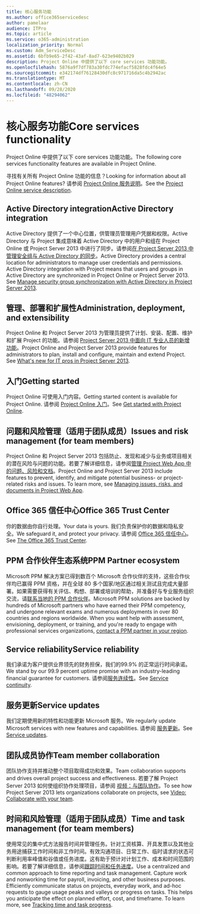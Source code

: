 ```yaml
---
title: 核心服务功能
ms.author: office365servicedesc
author: pamelaar
audience: ITPro
ms.topic: article
ms.service: o365-administration
localization_priority: Normal
ms.custom: Adm_ServiceDesc
ms.assetid: 6bfb9e65-2f42-43af-8ad7-623e9402b029
description: Project Online 中提供了以下 core services 功能功能。
ms.openlocfilehash: 5876a9f7df783a30fdc774efacf5828fdc4f64e5
ms.sourcegitcommit: e342174df76128430dfc8c971716da5c4b2942ac
ms.translationtype: MT
ms.contentlocale: zh-CN
ms.lasthandoff: 09/28/2020
ms.locfileid: "48294062"
---
```

# <a name="core-services-functionality"></a><span data-ttu-id="d7369-103">核心服务功能</span><span class="sxs-lookup"><span data-stu-id="d7369-103">Core services functionality</span></span>

<span data-ttu-id="d7369-104">Project Online 中提供了以下 core services 功能功能。</span><span class="sxs-lookup"><span data-stu-id="d7369-104">The following core services functionality features are available in Project Online.</span></span>
  
<span data-ttu-id="d7369-105">寻找有关所有 Project Online 功能的信息？</span><span class="sxs-lookup"><span data-stu-id="d7369-105">Looking for information about all Project Online features?</span></span> <span data-ttu-id="d7369-106">请参阅 [Project Online 服务说明](project-online-service-description.md)。</span><span class="sxs-lookup"><span data-stu-id="d7369-106">See the [Project Online service description](project-online-service-description.md).</span></span>
  
## <a name="active-directory-integration"></a><span data-ttu-id="d7369-107">Active Directory integration</span><span class="sxs-lookup"><span data-stu-id="d7369-107">Active Directory integration</span></span>

<span data-ttu-id="d7369-p102">Active Directory 提供了一个中心位置，供管理员管理用户凭据和权限。Active Directory 与 Project 集成意味着 Active Directory 中的用户和组在 Project Online 或 Project Server 2013 中进行了同步。请参阅[在 Project Server 2013 中管理安全组与 Active Directory 的同步](https://go.microsoft.com/fwlink/p/?LinkId=402631)。</span><span class="sxs-lookup"><span data-stu-id="d7369-p102">Active Directory provides a central location for administrators to manage user credentials and permissions. Active Directory integration with Project means that users and groups in Active Directory are synchronized in Project Online or Project Server 2013. See [Manage security group synchronization with Active Directory in Project Server 2013](https://go.microsoft.com/fwlink/p/?LinkId=402631).</span></span>
  
## <a name="administration-deployment-and-extensibility"></a><span data-ttu-id="d7369-111">管理、部署和扩展性</span><span class="sxs-lookup"><span data-stu-id="d7369-111">Administration, deployment, and extensibility</span></span>

<span data-ttu-id="d7369-p103">Project Online 和 Project Server 2013 为管理员提供了计划、安装、配置、维护和扩展 Project 的功能。请参阅 [Project Server 2013 中面向 IT 专业人员的新增功能](https://go.microsoft.com/fwlink/p/?LinkId=272017)。</span><span class="sxs-lookup"><span data-stu-id="d7369-p103">Project Online and Project Server 2013 provide features for administrators to plan, install and configure, maintain and extend Project. See [What's new for IT pros in Project Server 2013](https://go.microsoft.com/fwlink/p/?LinkId=272017).</span></span>
  
## <a name="getting-started"></a><span data-ttu-id="d7369-114">入门</span><span class="sxs-lookup"><span data-stu-id="d7369-114">Getting started</span></span>

<span data-ttu-id="d7369-115">Project Online 可使用入门内容。</span><span class="sxs-lookup"><span data-stu-id="d7369-115">Getting started content is available for Project Online.</span></span> <span data-ttu-id="d7369-116">请参阅 [Project Online 入门](https://support.office.com/article/E3E5F64F-ADA5-4F9D-A578-130B2D4E5F11)。</span><span class="sxs-lookup"><span data-stu-id="d7369-116">See [Get started with Project Online](https://support.office.com/article/E3E5F64F-ADA5-4F9D-A578-130B2D4E5F11).</span></span>
  
## <a name="issues-and-risk-management-for-team-members"></a><span data-ttu-id="d7369-117">问题和风险管理（适用于团队成员）</span><span class="sxs-lookup"><span data-stu-id="d7369-117">Issues and risk management (for team members)</span></span>

<span data-ttu-id="d7369-p105">Project Online 和 Project Server 2013 包括防止、发现和减少与业务或项目相关的潜在风险与问题的功能。若要了解详细信息，请参阅[管理 Project Web App 中的问题、风险和文档](https://go.microsoft.com/fwlink/?LinkId=402634)。</span><span class="sxs-lookup"><span data-stu-id="d7369-p105">Project Online and Project Server 2013 include features to prevent, identify, and mitigate potential business- or project-related risks and issues. To learn more, see [Managing issues, risks, and documents in Project Web App](https://go.microsoft.com/fwlink/?LinkId=402634).</span></span>
  
## <a name="office-365-trust-center"></a><span data-ttu-id="d7369-120">Office 365 信任中心</span><span class="sxs-lookup"><span data-stu-id="d7369-120">Office 365 Trust Center</span></span>

<span data-ttu-id="d7369-121">你的数据由你自行处理。</span><span class="sxs-lookup"><span data-stu-id="d7369-121">Your data is yours.</span></span> <span data-ttu-id="d7369-122">我们负责保护你的数据和隐私安全。</span><span class="sxs-lookup"><span data-stu-id="d7369-122">We safeguard it, and protect your privacy.</span></span> <span data-ttu-id="d7369-123">请参阅 [Office 365 信任中心](https://go.microsoft.com/fwlink/?LinkId=402637)。</span><span class="sxs-lookup"><span data-stu-id="d7369-123">See [The Office 365 Trust Center](https://go.microsoft.com/fwlink/?LinkId=402637).</span></span>
  
## <a name="ppm-partner-ecosystem"></a><span data-ttu-id="d7369-124">PPM 合作伙伴生态系统</span><span class="sxs-lookup"><span data-stu-id="d7369-124">PPM Partner ecosystem</span></span>

<span data-ttu-id="d7369-p107">Microsoft PPM 解决方案已得到数百个 Microsoft 合作伙伴的支持，这些合作伙伴均已赢得 PPM 资格，并在全球 80 多个国家/地区通过相关测试且完成大量部署。如果需要获得有关评估、构想、部署或培训的帮助，并准备好与专业服务组织交流，请[联系当地的 PPM 合作伙伴](https://go.microsoft.com/fwlink/p/?LinkId=272646)。</span><span class="sxs-lookup"><span data-stu-id="d7369-p107">Microsoft PPM solutions are backed by hundreds of Microsoft partners who have earned their PPM competency, and undergone relevant exams and numerous deployments in over 80 countries and regions worldwide. When you want help with assessment, envisioning, deployment, or training, and you're ready to engage with professional services organizations, [contact a PPM partner in your region](https://go.microsoft.com/fwlink/p/?LinkId=272646).</span></span>
  
## <a name="service-reliability"></a><span data-ttu-id="d7369-127">Service reliability</span><span class="sxs-lookup"><span data-stu-id="d7369-127">Service reliability</span></span>

<span data-ttu-id="d7369-128">我们承诺为客户提供业界领先的财务担保，我们的99.9% 的正常运行时间承诺。</span><span class="sxs-lookup"><span data-stu-id="d7369-128">We stand by our 99.9 percent uptime promise with an industry-leading financial guarantee for customers.</span></span> <span data-ttu-id="d7369-129">请参阅[服务连续性](https://go.microsoft.com/fwlink/?LinkId=402653)。</span><span class="sxs-lookup"><span data-stu-id="d7369-129">See [Service continuity](https://go.microsoft.com/fwlink/?LinkId=402653).</span></span>
  
## <a name="service-updates"></a><span data-ttu-id="d7369-130">服务更新</span><span class="sxs-lookup"><span data-stu-id="d7369-130">Service updates</span></span>

<span data-ttu-id="d7369-131">我们定期使用新的特性和功能更新 Microsoft 服务。</span><span class="sxs-lookup"><span data-stu-id="d7369-131">We regularly update Microsoft services with new features and capabilities.</span></span> <span data-ttu-id="d7369-132">请参阅 [服务更新](../office-365-platform-service-description/service-updates.md)。</span><span class="sxs-lookup"><span data-stu-id="d7369-132">See [Service updates](../office-365-platform-service-description/service-updates.md).</span></span>
  
## <a name="team-member-collaboration"></a><span data-ttu-id="d7369-133">团队成员协作</span><span class="sxs-lookup"><span data-stu-id="d7369-133">Team member collaboration</span></span>

<span data-ttu-id="d7369-134">团队协作支持并推动整个项目取得成功和效果。</span><span class="sxs-lookup"><span data-stu-id="d7369-134">Team collaboration supports and drives overall project success and effectiveness.</span></span> <span data-ttu-id="d7369-135">若要了解 Project Server 2013 如何使组织协作处理项目，请参阅 [视频：与团队协作](https://go.microsoft.com/fwlink/?LinkId=402628)。</span><span class="sxs-lookup"><span data-stu-id="d7369-135">To see how Project Server 2013 lets organizations collaborate on projects, see [Video: Collaborate with your team](https://go.microsoft.com/fwlink/?LinkId=402628).</span></span>
  
## <a name="time-and-task-management-for-team-members"></a><span data-ttu-id="d7369-136">时间和风险管理（适用于团队成员）</span><span class="sxs-lookup"><span data-stu-id="d7369-136">Time and task management (for team members)</span></span>

<span data-ttu-id="d7369-p111">使用常见的集中式方法报告时间并管理任务。针对工资核算、开具发票以及其他业务用途捕获工作时间和非工作时间。有效沟通项目、日常工作、临时请求的状态可判断利用率峰值和谷值或任务进度。这有助于预计对计划工作、成本和时间范围的影响。若要了解详细信息，请参阅[跟踪时间和任务进度](https://go.microsoft.com/fwlink/p/?LinkId=271321)。</span><span class="sxs-lookup"><span data-stu-id="d7369-p111">Use a centralized and common approach to time reporting and task management. Capture work and nonworking time for payroll, invoicing, and other business purposes. Efficiently communicate status on projects, everyday work, and ad-hoc requests to gauge usage peaks and valleys or progress on tasks. This helps you anticipate the effect on planned effort, cost, and timeframe. To learn more, see [Tracking time and task progress](https://go.microsoft.com/fwlink/p/?LinkId=271321).</span></span>
  
